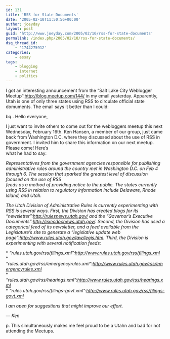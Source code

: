 ```yaml
---
id: 131
title: 'RSS for State Documents'
date: '2005-02-10T11:50:56+00:00'
author: joeyday
layout: post
guid: 'http://www.joeyday.com/2005/02/10/rss-for-state-documents'
permalink: /index.php/2005/02/10/rss-for-state-documents/
dsq_thread_id:
    - '1744275912'
categories:
    - essay
tags:
    - blogging
    - internet
    - politics
---
```


I got an interesting announcement from the “Salt Lake City Weblogger Meetup”:http://blog.meetup.com/144/ in my email yesterday. Apparently, Utah is one of only three states using RSS to circulate official state domuments. The email says it better than I could:

bq.. Hello everyone,

I just want to invite others to come out for the webloggers meetup this next Wednesday, February 16th. Ken Hansen, a member of our group, just came back from Washington D.C. where they discussed about the use of RSS in government. I invited him to share this information on our next meetup. Please come! Here’s  
what he had to say:

*Representatives from the government agencies responsible for publishing administrative rules around the country met in Washington D.C. on Feb 4 through 6. The session that sparked the greatest level of discussion focused on the use of RSS  
feeds as a method of providing notice to the public. The states currently using RSS in relation to regulatory information include Delaware, Rhode Island, and Utah.*

*The Utah Division of Administrative Rules is currently experimenting with RSS is several ways. First, the Division has created blogs for its “newsletter”:http://rulesnews.utah.gov/ and the “Governor’s Executive Documents”:http://execdocnews.utah.gov/. Second, the Division has used a categorical feed of its newsletter, and a feed available from the Legislature’s site to generate a “legislative update web page”:http://www.rules.utah.gov/law/legis.htm. Third, the Division is experimenting with several notification feeds:*

\* *“rules.utah.gov/rss/filings.xml”:http://www.rules.utah.gov/rss/filings.xml*  
\* *“rules.utah.gov/rss/emergencyrules.xml”:http://www.rules.utah.gov/rss/emergencyrules.xml*  
\* *“rules.utah.gov/rss/hearings.xml”:http://www.rules.utah.gov/rss/hearings.xml*  
\* *“rules.utah.gov/rss/filings-govt.xml”:http://www.rules.utah.gov/rss/filings-govt.xml*

*I am open for suggestions that might improve our effort.*

*— Ken*

p. This simultaneously makes me feel proud to be a Utahn and bad for not attending the Meetups.